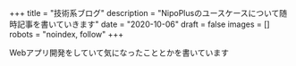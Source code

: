 +++
title = "技術系ブログ"
description = "NipoPlusのユースケースについて随時記事を書いていきます"
date = "2020-10-06"
draft = false
images = []
robots = "noindex, follow"
+++

Webアプリ開発をしていて気になったこととかを書いています
